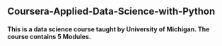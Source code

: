 ##  Coursera-Applied-Data-Science-with-Python

#### This is a data science course taught by University of Michigan. The course contains 5 Modules.